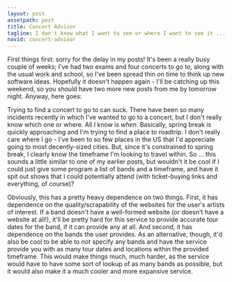 ```yaml
---
layout: post
assetpath: post
title: Concert Advisor
tagline: I don't know what I want to see or where I want to see it ... I just know when.
navid: concert-advisor
---
```


First things first: sorry for the delay in my posts! It's been a really busy couple of weeks; I've had two exams and four concerts to go to, along with the usual work and school, so I've been spread thin on time to think up new software ideas. Hopefully it doesn't happen again - I'll be catching up this weekend, so you should have two more new posts from me by tomorrow night. Anyway, here goes:

Trying to find a concert to go to can suck. There have been so many incidents recently in which I've wanted to go to a concert, but I don't really know which one or where. All I know is *when*. Basically, spring break is quickly approaching and I'm trying to find a place to roadtrip. I don't really care where I go - I've been to so few places in the US that I'd appreciate going to most decently-sized cities. But, since it's constrained to spring break, I clearly know the timeframe I'm looking to travel within. So ... this sounds a little similar to one of my earlier posts, but wouldn't it be cool if I could just give some program a list of bands and a timeframe, and have it spit out shows that I could potentially attend (with ticket-buying links and everything, of course)?

Obviously, this has a pretty heavy dependence on two things. First, it has dependence on the quality/scrapability of the websites for the user's artists of interest. If a band doesn't have a well-formed website (or doesn't have a website at all!), it'll be pretty hard for this service to provide accurate tour dates for the band, if it can provide any at all. And second, it has dependence on the bands the user provides. As an alternative, though, it'd also be cool to be able to *not* specify any bands and have the service provide you with as many tour dates and locations within the provided timeframe. This would make things much, much harder, as the service would have to have some sort of lookup of as many bands as possible, but it would also make it a much cooler and more expansive service.